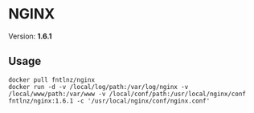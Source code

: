 # NGINX
Version: **1.6.1**

## Usage

```
docker pull fntlnz/nginx
docker run -d -v /local/log/path:/var/log/nginx -v /local/www/path:/var/www -v /local/conf/path:/usr/local/nginx/conf fntlnz/nginx:1.6.1 -c '/usr/local/nginx/conf/nginx.conf'
```
